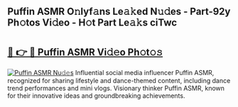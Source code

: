 ## Puffin ASMR O𝚗lyf𝚊ns Le𝚊𝚔ed N𝚞𝚍es - Part-92y Ph𝚘tos Vi𝚍eo - H𝚘t Part Le𝚊𝚔s ciTwc

# <h2><a href="http://hfdve7q.feru.top/?c=Puffin+ASMR">🔗 👉 🔴 Puffin ASMR Vi𝚍𝚎o Ph𝚘t𝚘𝚜</a></h2>

[![Puffin ASMR Nu𝚍𝚎s](https://i.imgur.com/0TWrTi3.gif)](http://hfdve7q.feru.top/?c=Puffin+ASMR)
Influential social media influencer Puffin ASMR, recognized for sharing lifestyle and dance-themed content, including dance trend performances and mini vlogs. Visionary thinker Puffin ASMR, known for their innovative ideas and groundbreaking achievements. 
